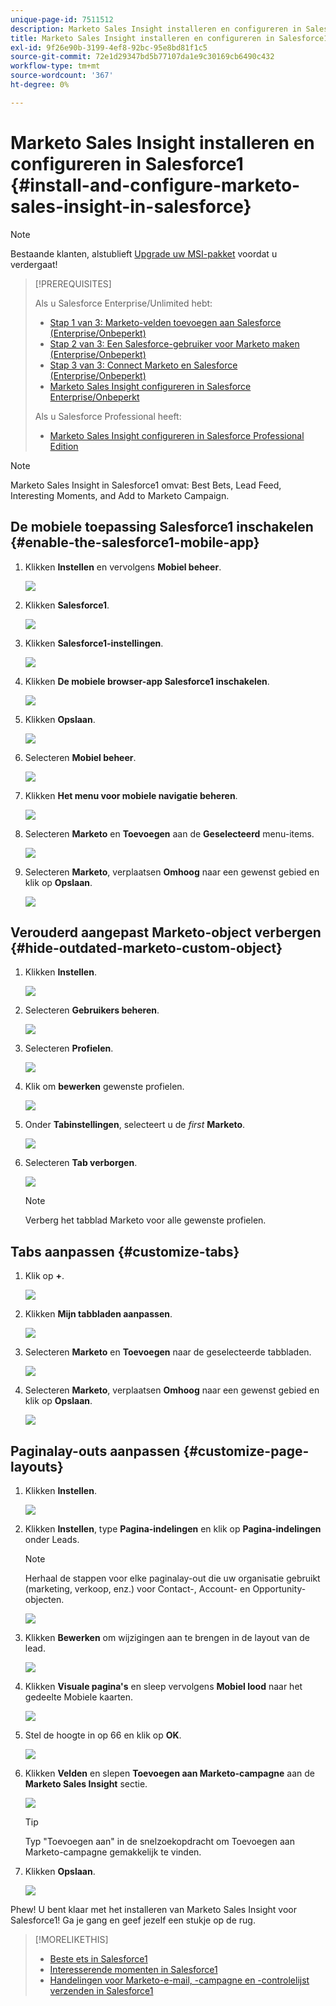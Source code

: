 ```yaml
---
unique-page-id: 7511512
description: Marketo Sales Insight installeren en configureren in Salesforce1 - Marketo Docs - Productdocumentatie
title: Marketo Sales Insight installeren en configureren in Salesforce1
exl-id: 9f26e90b-3199-4ef8-92bc-95e8bd81f1c5
source-git-commit: 72e1d29347bd5b77107da1e9c30169cb6490c432
workflow-type: tm+mt
source-wordcount: '367'
ht-degree: 0%

---
```


# Marketo Sales Insight installeren en configureren in Salesforce1 {#install-and-configure-marketo-sales-insight-in-salesforce}

>[!NOTE]
>
>Bestaande klanten, alstublieft [Upgrade uw MSI-pakket](/help/marketo/product-docs/marketo-sales-insight/msi-for-salesforce/upgrading/upgrading-your-msi-package.md) voordat u verdergaat!

>[!PREREQUISITES]
>
>Als u Salesforce Enterprise/Unlimited hebt:
>
>* [Stap 1 van 3: Marketo-velden toevoegen aan Salesforce (Enterprise/Onbeperkt)](/help/marketo/product-docs/crm-sync/salesforce-sync/setup/enterprise-unlimited-edition/step-1-of-3-add-marketo-fields-to-salesforce-enterprise-unlimited.md)
>* [Stap 2 van 3: Een Salesforce-gebruiker voor Marketo maken (Enterprise/Onbeperkt)](/help/marketo/product-docs/crm-sync/salesforce-sync/setup/enterprise-unlimited-edition/step-2-of-3-create-a-salesforce-user-for-marketo-enterprise-unlimited.md)
>* [Stap 3 van 3: Connect Marketo en Salesforce (Enterprise/Onbeperkt)](/help/marketo/product-docs/crm-sync/salesforce-sync/setup/enterprise-unlimited-edition/step-3-of-3-connect-marketo-and-salesforce-enterprise-unlimited.md)
>* [Marketo Sales Insight configureren in Salesforce Enterprise/Onbeperkt](/help/marketo/product-docs/marketo-sales-insight/msi-for-salesforce/configuration/configure-marketo-sales-insight-in-salesforce-enterprise-unlimited.md)
>
>Als u Salesforce Professional heeft:
>
>* [Marketo Sales Insight configureren in Salesforce Professional Edition](/help/marketo/product-docs/marketo-sales-insight/msi-for-salesforce/configuration/configure-marketo-sales-insight-in-salesforce-professional-edition.md)
>


>[!NOTE]
>
>Marketo Sales Insight in Salesforce1 omvat: Best Bets, Lead Feed, Interesting Moments, and Add to Marketo Campaign.

## De mobiele toepassing Salesforce1 inschakelen {#enable-the-salesforce1-mobile-app}

1. Klikken **Instellen** en vervolgens **Mobiel beheer**.

   ![](assets/image2015-4-21-15-3a29-3a22.png)

1. Klikken **Salesforce1**.

   ![](assets/image2015-4-21-15-3a30-3a51.png)

1. Klikken **Salesforce1-instellingen**.

   ![](assets/image2015-4-21-15-3a32-3a21.png)

1. Klikken **De mobiele browser-app Salesforce1 inschakelen**.

   ![](assets/image2015-4-21-15-3a34-3a27.png)

1. Klikken **Opslaan**.

   ![](assets/image2015-4-21-15-3a42-3a48.png)

1. Selecteren **Mobiel beheer**.

   ![](assets/image2015-4-22-11-3a10-3a14.png)

1. Klikken **Het menu voor mobiele navigatie beheren**.

   ![](assets/image2015-4-22-11-3a13-3a10.png)

1. Selecteren **Marketo** en **Toevoegen** aan de **Geselecteerd** menu-items.

   ![](assets/image2015-4-22-14-3a55-3a37.png)

1. Selecteren **Marketo**, verplaatsen **Omhoog** naar een gewenst gebied en klik op **Opslaan**.

   ![](assets/image2015-4-22-17-3a20-3a56.png)

## Verouderd aangepast Marketo-object verbergen {#hide-outdated-marketo-custom-object}

1. Klikken **Instellen**.

   ![](assets/image2015-4-22-15-3a13-3a48.png)

1. Selecteren **Gebruikers beheren**.

   ![](assets/image2015-5-5-11-3a13-3a45.png)

1. Selecteren **Profielen**.

   ![](assets/image2015-5-5-11-3a15-3a21.png)

1. Klik om **bewerken** gewenste profielen.

   ![](assets/image2015-5-5-13-3a51-3a36.png)

1. Onder **Tabinstellingen**, selecteert u de _first_ **Marketo**.

   ![](assets/image2015-5-5-13-3a55-3a36.png)

1. Selecteren **Tab verborgen**.

   ![](assets/image2015-5-5-14-3a2-3a29.png)

   >[!NOTE]
   >
   >Verberg het tabblad Marketo voor alle gewenste profielen.

## Tabs aanpassen {#customize-tabs}

1. Klik op **+**.

   ![](assets/image2015-4-22-17-3a14-3a49.png)

1. Klikken **Mijn tabbladen aanpassen**.

   ![](assets/image2015-4-22-17-3a16-3a22.png)

1. Selecteren **Marketo** en **Toevoegen** naar de geselecteerde tabbladen.

   ![](assets/image2015-4-22-17-3a17-3a15.png)

1. Selecteren **Marketo**, verplaatsen **Omhoog** naar een gewenst gebied en klik op **Opslaan**.

   ![](assets/image2015-4-22-18-3a29-3a47.png)

## Paginalay-outs aanpassen {#customize-page-layouts}

1. Klikken **Instellen**.

   ![](assets/image2015-4-22-17-3a26-3a56.png)

1. Klikken **Instellen**, type **Pagina-indelingen** en klik op **Pagina-indelingen** onder Leads.

   >[!NOTE]
   >
   >Herhaal de stappen voor elke paginalay-out die uw organisatie gebruikt (marketing, verkoop, enz.) voor Contact-, Account- en Opportunity-objecten.

   ![](assets/image2015-4-22-17-3a34-3a33.png)

1. Klikken **Bewerken** om wijzigingen aan te brengen in de layout van de lead.

   ![](assets/image2015-4-22-17-3a44-3a0.png)

1. Klikken **Visuale pagina&#39;s** en sleep vervolgens **Mobiel lood** naar het gedeelte Mobiele kaarten.

   ![](assets/image2015-4-22-17-3a49-3a37.png)

1. Stel de hoogte in op 66 en klik op **OK**.

   ![](assets/image2015-4-22-17-3a52-3a15.png)

1. Klikken **Velden** en slepen **Toevoegen aan Marketo-campagne** aan de **Marketo Sales Insight** sectie.

   ![](assets/configure-step-6.png)

   >[!TIP]
   >
   >Typ &quot;Toevoegen aan&quot; in de snelzoekopdracht om Toevoegen aan Marketo-campagne gemakkelijk te vinden.

1. Klikken **Opslaan**.

   ![](assets/image2015-4-22-18-3a1-3a56.png)

Phew! U bent klaar met het installeren van Marketo Sales Insight voor Salesforce1! Ga je gang en geef jezelf een stukje op de rug.

>[!MORELIKETHIS]
>
>* [Beste ets in Salesforce1](/help/marketo/product-docs/marketo-sales-insight/msi-for-salesforce/msi-for-mobile/best-bets-in-salesforce1.md)
>* [Interesserende momenten in Salesforce1](/help/marketo/product-docs/marketo-sales-insight/msi-for-salesforce/msi-for-mobile/interesting-moments-in-salesforce1.md)
>* [Handelingen voor Marketo-e-mail, -campagne en -controlelijst verzenden in Salesforce1](/help/marketo/product-docs/marketo-sales-insight/msi-for-salesforce/msi-for-mobile/send-marketo-email-and-campaign-and-watchlist-actions-in-salesforce1.md)

